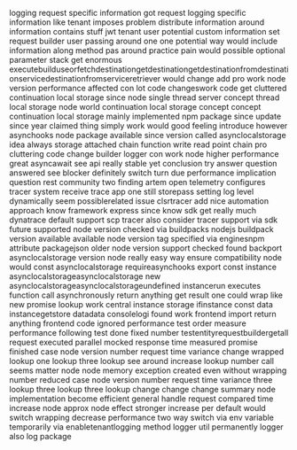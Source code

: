 logging request specific information got request logging specific information like tenant imposes problem distribute information around information contains stuff jwt tenant user potential custom information set request builder user passing around one one potential way would include information along method pas around practice pain would possible optional parameter stack get enormous executebuilduseorfetchdestinationgetdestinationgetdestinationfromdestinationservicedestinationfromserviceretriever would change add pro work node version performance affected con lot code changeswork code get cluttered continuation local storage since node single thread server concept thread local storage node world continuation local storage concept concept continuation local storage mainly implemented npm package since update since year claimed thing simply work would good feeling introduce however asynchooks node package available since version called asynclocalstorage idea always storage attached chain function write read point chain pro cluttering code change builder logger con work node higher performance great asyncawait see api really stable yet conclusion try answer question answered see blocker definitely switch turn due performance implication question rest community two finding artem open telemetry configures tracer system receive trace app one still storepass setting log level dynamically seem possiblerelated issue clsrtracer add nice automation approach know framework express since know sdk get really much dynatrace default support scp tracer also consider tracer support via sdk future supported node version checked via buildpacks nodejs buildpack version available available node version tag specified via enginesnpm attribute packagejson older node version support checked found backport asynclocalstorage version node really easy way ensure compatibility node would const asynclocalstorage requireasynchooks export const instance asynclocalstorageasynclocalstorage new asynclocalstorageasynclocalstorageundefined instancerun executes function call asynchronously return anything get result one could wrap like new promise lookup work central instance storage ifinstance const data instancegetstore datadata consolelogi found work frontend import return anything frontend code ignored performance test order measure performance following test done fixed number testentityrequestbuildergetall request executed parallel mocked response time measured promise finished case node version number request time variance change wrapped lookup one lookup three lookup see around increase lookup number call seems matter node node memory exception created even without wrapping number reduced case node version number request time variance three lookup three lookup three lookup change change change summary node implementation become efficient general handle request compared time increase node approx node effect stronger increase per default would switch wrapping decrease performance two way switch via env variable temporarily via enabletenantlogging method logger util permanently logger also log package